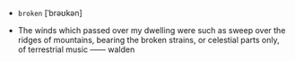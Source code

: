 - `broken` [ˈbrəʊkən]



-  The winds which passed over my dwelling were such as sweep over the ridges of mountains, bearing the broken strains, or celestial parts only, of terrestrial music —— walden